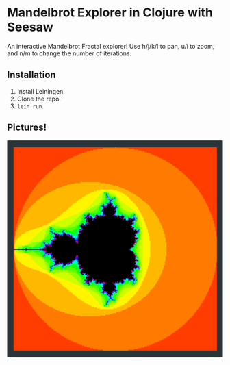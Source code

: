 # Mandelbrot Explorer in Clojure with Seesaw

An interactive Mandelbrot Fractal explorer!
Use h/j/k/l to pan, u/i to zoom, and n/m to change the number of iterations.

## Installation

1. Install Leiningen.
2. Clone the repo.
3. `lein run`.

## Pictures!

![Starting view of Mandelbrot fractal](media/home.png)
